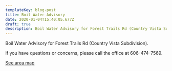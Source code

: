 ```yaml
---
templateKey: blog-post
title: Boil Water Advisory
date: 2020-01-04T15:40:05.677Z
draft: true
description: Boil Water Advisory for Forest Trails Rd (Country Vista Subdivision)
---
```

Boil Water Advisory for Forest Trails Rd (Country Vista Subdivision).

If you have questions or concerns, please call the office at 606-474-7569.

[See area map](https://graysonutilities.geosync.cloud/map)
